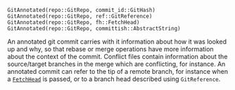 ```
GitAnnotated(repo::GitRepo, commit_id::GitHash)
GitAnnotated(repo::GitRepo, ref::GitReference)
GitAnnotated(repo::GitRepo, fh::FetchHead)
GitAnnotated(repo::GitRepo, committish::AbstractString)
```

An annotated git commit carries with it information about how it was looked up and why, so that rebase or merge operations have more information about the context of the commit. Conflict files contain information about the source/target branches in the merge which are conflicting, for instance. An annotated commit can refer to the tip of a remote branch, for instance when a [`FetchHead`](@ref) is passed, or to a branch head described using `GitReference`.
